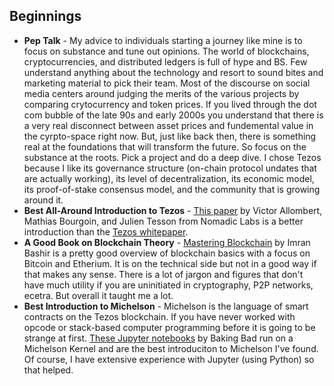 ## Beginnings
* **Pep Talk** - My advice to individuals starting a journey like mine is to focus on substance and tune out opinions. The world of blockchains, cryptocurrencies, and distributed ledgers is full of hype and BS. Few understand anything about the technology and resort to sound bites and marketing material to pick their team. Most of the discourse on social media centers around judging the merits of the various projects by comparing crytocurrency and token prices. If you lived through the dot com bubble of the late 90s and early 2000s you understand that there is a very real disconnect between asset prices and fundemental value in the cyrpto-space right now. But, just like back then, there is something real at the foundations that will transform the future. So focus on the substance at the roots. Pick a project and do a deep dive. I chose Tezos because I like its governance structure (on-chain protocol undates that are actually working), its level of decentralization, its economic model, its proof-of-stake consensus model, and the community that is growing around it.
* **Best All-Around Introduction to Tezos** - [This paper](https://arxiv.org/pdf/1909.08458.pdf) by Victor Allombert, Mathias Bourgoin, and Julien Tesson from Nomadic Labs is a better introduction than the [Tezos whitepaper](https://tezos.com/static/white_paper-2dc8c02267a8fb86bd67a108199441bf.pdf).
* **A Good Book on Blockchain Theory** - [Mastering Blockchain](https://www.amazon.com/Mastering-Blockchain-distributed-consensus-cryptocurrencies/dp/1839213191) by Imran Bashir is a pretty good overview of blockchain basics with a focus on Bitcoin and Etherium. It is on the technical side but not in a good way if that makes any sense. There is a lot of jargon and figures that don't have much utility if you are uninitiated in cryptography, P2P networks, ecetra. But overall it taught me a lot.
*  **Best Introduction to Michelson** - Michelson is the language of smart contracts on the Tezos blockchain. If you have never worked with opcode or stack-based computer programming before it is going to be strange at first. [These Jupyter notebooks](https://github.com/baking-bad/michelson-labs) by Baking Bad run on a Michelson Kernel and are the best introduciton to Michelson I've found. Of course, I have extensive experience with Jupyter (using Python) so that helped.
